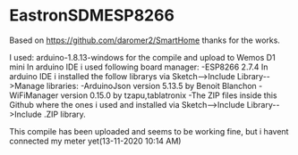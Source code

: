 # EastronSDMESP8266

Based on https://github.com/daromer2/SmartHome thanks for the works.

I used: arduino-1.8.13-windows for the compile and upload to Wemos D1 mini
In arduino IDE i used following board manager: 
-ESP8266 2.7.4
In arduino IDE i installed the follow librarys via Sketch-->Include Library-->Manage libraries:
-ArduinoJson version 5.13.5 by Benoit Blanchon
-WiFiManager version 0.15.0 by tzapu,tablatronix
-The ZIP files inside this Github where the ones i used and installed via Sketch-->Include Library-->Include .ZIP library.

This compile has been uploaded and seems to be working fine, but i havent connected my meter yet(13-11-2020 10:14 AM)
